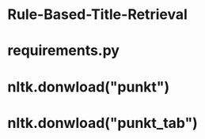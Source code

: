 # Rule-Based-Title-Retrieval
# requirements.py
# nltk.donwload("punkt")
# nltk.donwload("punkt_tab")